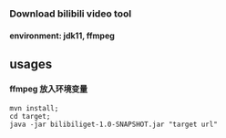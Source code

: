 ### Download bilibili video tool
#### environment: jdk11, ffmpeg

## usages
#### ffmpeg 放入环境变量
```shell
mvn install;
cd target;
java -jar bilibiliget-1.0-SNAPSHOT.jar "target url"
```

